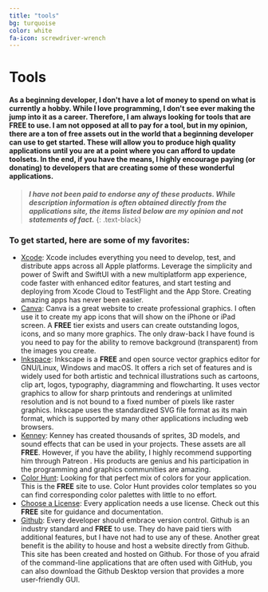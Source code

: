 ```yaml
---
title: "tools"
bg: turquoise
color: white
fa-icon: screwdriver-wrench
---
```


# Tools

#### As a beginning developer, I don't have a lot of money to spend on what is currently a hobby. While I love programming, I don't see ever making the jump into it as a career. Therefore, I am always looking for tools that are **FREE** to use. I am not opposed at all to pay for a tool, but in my opinion, there are a ton of free assets out in the world that a beginning developer can use to get started. These will allow you to produce high quality applications until you are at a point where you can afford to update toolsets. In the end, if you have the means, I highly encourage paying (or donating) to developers that are creating some of these wonderful applications.

> ***I have not been paid to endorse any of these products. While description information is often obtained directly from the applications site, the items listed below are my opinion and not statements of fact.***
{: .text-black}

### To get started, here are some of my favorites:
- [Xcode](https://developer.apple.com/xcode/):  Xcode includes everything you need to develop, test, and distribute apps across all Apple platforms. Leverage the simplicity and power of Swift and SwiftUI with a new multiplatform app experience, code faster with enhanced editor features, and start testing and deploying from Xcode Cloud to TestFlight and the App Store. Creating amazing apps has never been easier.
- [Canva](https://www.canva.com/): Canva is a great website to create professional graphics. I often use it to create my app icons that will show on the iPhone or iPad screen. A **FREE** tier exists and users can create outstanding logos, icons, and so many more graphics. The only draw-back I have found is you need to pay for the ability to remove background (transparent) from the images you create.
- [Inkspace](https://inkscape.org/): Inkscape is a **FREE** and open source vector graphics editor for GNU/Linux, Windows and macOS. It offers a rich set of features and is widely used for both artistic and technical illustrations such as cartoons, clip art, logos, typography, diagramming and flowcharting. It uses vector graphics to allow for sharp printouts and renderings at unlimited resolution and is not bound to a fixed number of pixels like raster graphics. Inkscape uses the standardized SVG file format as its main format, which is supported by many other applications including web browsers.
- [Kenney](https://kenney.nl/): Kenney has created thousands of sprites, 3D models, and sound effects that can be used in your projects. These assets are all **FREE**. However, if you have the ability, I highly recommend supporting him through Patreon <i class="fa-brands fa-patreon"></i>. His products are genius and his participation in the programming and graphics communities are amazing.
- [Color Hunt](https://colorhunt.co/): Looking for that perfect mix of colors for your application. This is the **FREE** site to use. Color Hunt provides color templates so you can find corresponding color palettes with little to no effort.
- [Choose a License](https://choosealicense.com/): Every application needs a use license. Check out this **FREE** site for guidance and documentation.
- [Github](https://github.com): Every developer should embrace version control. Github is an industry standard and **FREE** to use. They do have paid tiers with additional features, but I have not had to use any of these. Another great benefit is the ability to house and host a website directly from Github. This site has been created and hosted on Github. For those of you afraid of the command-line applications that are often used with GitHub, you can also download the Github Desktop version that provides a more user-friendly GUI.

<!--
Having an **embedded media** (photos and video) is often inflexible with a dynamic and **responsive design**.

### Embed your video like this:
{: .left}

{% highlight html linenos=table %}
<div class="icontain">
  <iframe src="//www.youtube.com/embed/8yis7GzlXNM" allowfullscreen></iframe>
</div>
{% endhighlight %}

It'll play like this funny video below! Try resizing the page!

Photo layouts are also really cool and dynamically resizable. Check out the photos/gallery section at [magiciansanfrancisco.com](http://magiciansanfrancisco.com) for a demo and see [the source code](https://github.com/strongrobert/MagicianSanFrancisco) for how.

<div class="icontain"><iframe src="//www.youtube.com/embed/8yis7GzlXNM" allowfullscreen></iframe></div>
-->
